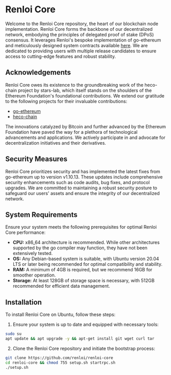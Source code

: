# Renloi Core

Welcome to the Renloi Core repository, the heart of our blockchain node implementation. Renloi Core forms the backbone of our decentralized network, embodying the principles of delegated proof of stake (DPoS) consensus. It leverages Renloi's bespoke implementation of go-ethereum and meticulously designed system contracts available [here](https://github.com/renloi/renloi-contracts). We are dedicated to providing users with multiple release candidates to ensure access to cutting-edge features and robust stability.

## Acknowledgements

Renloi Core owes its existence to the groundbreaking work of the heco-chain project by stars-lab, which itself stands on the shoulders of the Ethereum Foundation's foundational contributions. We extend our gratitude to the following projects for their invaluable contributions:

- [go-ethereum](https://github.com/ethereum/go-ethereum)
- [heco-chain](https://github.com/stars-labs/heco-chain)

The innovations catalyzed by Bitcoin and further advanced by the Ethereum Foundation have paved the way for a plethora of technological advancements and applications. We actively participate in and advocate for decentralization initiatives and their derivatives.

## Security Measures
Renloi Core prioritizes security and has implemented the latest fixes from go-ethereum up to version v1.10.13. These updates include comprehensive security enhancements such as code audits, bug fixes, and protocol upgrades. We are committed to maintaining a robust security posture to safeguard our users' assets and ensure the integrity of our decentralized network.

## System Requirements

Ensure your system meets the following prerequisites for optimal Renloi Core performance:

- **CPU:** x86_64 architecture is recommended. While other architectures supported by the go compiler may function, they have not been extensively tested.
- **OS:** Any Debian-based system is suitable, with Ubuntu version 20.04 LTS or later being recommended for optimal compatibility and stability.
- **RAM:** A minimum of 4GB is required, but we recommend 16GB for smoother operation.
- **Storage:** At least 128GB of storage space is necessary, with 512GB recommended for efficient data management.

## Installation

To install Renloi Core on Ubuntu, follow these steps:

1. Ensure your system is up to date and equipped with necessary tools:
```bash
sudo su
apt update && apt upgrade -y && apt-get install git wget curl tar
```

2. Clone the Renloi Core repository and initiate the bootstrap process:
```bash
git clone https://github.com/renloi/renloi-core
cd renloi-core && chmod 755 setup.sh startrpc.sh
./setup.sh
```
